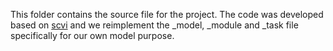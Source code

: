 This folder contains the source file for the project. The code was developed based on [scvi](https://docs.scvi-tools.org/en/stable/tutorials/index_dev.html) and we reimplement the _model, _module and _task file specifically for our own model purpose.
